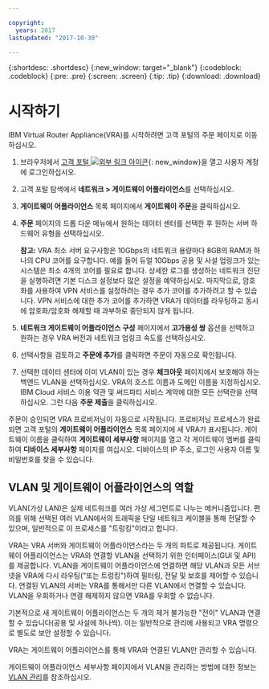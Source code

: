 ```yaml
---

copyright:
  years: 2017
lastupdated: "2017-10-30"

---
```


{:shortdesc: .shortdesc}
{:new_window: target="_blank"}
{:codeblock: .codeblock}
{:pre: .pre}
{:screen: .screen}
{:tip: .tip}
{:download: .download}


# 시작하기
IBM Virtual Router Appliance(VRA)를 시작하려면 고객 포털의 주문 페이지로 이동하십시오.

1. 브라우저에서 [고객 포털 ![외부 링크 아이콘](../../icons/launch-glyph.svg "외부 링크 아이콘")](https://control.softlayer.com/){: new_window}을 열고 사용자 계정에 로그인하십시오. 
2. 고객 포털 탐색에서 **네트워크 > 게이트웨이 어플라이언스**를 선택하십시오.
3. **게이트웨이 어플라이언스** 목록 페이지에서 **게이트웨이 주문**을 클릭하십시오.
4. **주문** 페이지의 드롭 다운 메뉴에서 원하는 데이터 센터를 선택한 후 원하는 서버 하드웨어 유형을 선택하십시오.

    **참고:** VRA 최소 서버 요구사항은 10Gbps의 네트워크 용량마다 8GB의 RAM과 하나의 CPU 코어를 요구합니다. 예를 들어 듀얼 10Gbps 공용 및 사설 업링크가 있는 시스템은 최소 4개의 코어를 필요로 합니다. 상세한 로그를 생성하는 네트워크 진단을 실행하려면 기본 디스크 설정보다 많은 설정을 예약하십시오. 마지막으로, 암호화를 사용하여 VPN 서비스를 설정하려는 경우 추가 코어를 추가하려고 할 수 있습니다. VPN 서비스에 대한 추가 코어를 추가하면 VRA가 데이터를 라우팅하고 동시에 암호화/암호화 해제할 때 과부하로 중단되지 않게 됩니다. 

5. **네트워크 게이트웨이 어플라이언스 구성** 페이지에서 **고가용성 쌍** 옵션을 선택하고 원하는 경우 VRA 버전과 네트워크 업링크 속도를 선택하십시오.
6. 선택사항을 검토하고 **주문에 추가**를 클릭하면 주문이 자동으로 확인됩니다.
7. 선택한 데이터 센터에 이미 VLAN이 있는 경우 **체크아웃** 페이지에서 보호해야 하는 백엔드 VLAN을 선택하십시오. VRA의 호스트 이름과 도메인 이름을 지정하십시오. IBM Cloud 서비스 이용 약관 및 써드파티 서비스 계약에 대한 모든 선택란을 선택하십시오. 그런 다음 **주문 제출**을 클릭하십시오.

주문이 승인되면 VRA 프로비저닝이 자동으로 시작됩니다. 프로비저닝 프로세스가 완료되면 고객 포털의 **게이트웨이 어플라이언스** 목록 페이지에 새 VRA가 표시됩니다. 게이트웨이 이름을 클릭하여 **게이트웨이 세부사항** 페이지를 열고 각 게이트웨이 멤버를 클릭하여 **디바이스 세부사항** 페이지를 여십시오. 디바이스의 IP 주소, 로그인 사용자 이름 및 비밀번호를 찾을 수 있습니다.  
 
## VLAN 및 게이트웨이 어플라이언스의 역할
VLAN(가상 LAN)은 실제 네트워크를 여러 가상 세그먼트로 나누는 메커니즘입니다. 편의를 위해 선택된 여러 VLAN에서의 트래픽을 단일 네트워크 케이블을 통해 전달할 수 있으며, 일반적으로 이 프로세스를 "트렁킹"이라고 합니다.

VRA는 VRA 서버와 게이트웨이 어플라이언스라는 두 개의 파트로 제공됩니다. 게이트웨이 어플라이언스는 VRA와 연결할 VLAN을 선택하기 위한 인터페이스(GUI 및 API)를 제공합니다. VLAN을 게이트웨이 어플라이언스에 연결하면 해당 VLAN과 모든 서브넷을 VRA에 다시 라우팅("또는 트렁킹")하여 필터링, 전달 및 보호를 제어할 수 있습니다. 연결된 VLAN의 서버는 VRA를 통해서만 다른 VLAN에서 연결할 수 있습니다. VLAN을 우회하거나 연결 해제하지 않으면 VRA를 우회할 수 없습니다. 

기본적으로 새 게이트웨이 어플라이언스는 두 개의 제거 불가능한 "전이" VLAN과 연결할 수 있습니다(공용 및 사설에 하나씩). 이는 일반적으로 관리에 사용되고 VRA 명령으로 별도로 보안 설정할 수 있습니다.

VRA는 게이트웨이 어플라이언스를 통해 VRA와 연결된 VLAN만 관리할 수 있습니다.

게이트웨이 어플라이언스 세부사항 페이지에서 VLAN을 관리하는 방법에 대한 정보는 [VLAN 관리](manage-vlans.html)를 참조하십시오.
